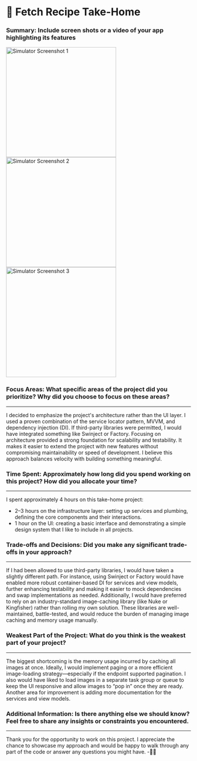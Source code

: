 # 🍕 Fetch Recipe Take-Home

### Summary: Include screen shots or a video of your app highlighting its features
<p>
  <img
    src="https://github.com/user-attachments/assets/3f69b410-ad9d-445d-98be-328dd836c3df"
    alt="Simulator Screenshot 1"
    width="300"
    style="margin-right:10px;"
  />
  <img
    src="https://github.com/user-attachments/assets/2c0efc5d-cb3a-4a84-b08a-e84b22cf9a85"
    alt="Simulator Screenshot 2"
    width="300"
    style="margin-right:10px;"
  />
  <img
    src="https://github.com/user-attachments/assets/04a2b7fa-1bb5-46bd-97d0-d518f81b42fa"
    alt="Simulator Screenshot 3"
    width="300"
    style="margin-right:10px;"
  />

### Focus Areas: What specific areas of the project did you prioritize? Why did you choose to focus on these areas?
---------------------------------------------------------------------------------------------------------------------
I decided to emphasize the project's architecture rather than the UI layer. I used a proven combination of the service locator pattern, MVVM, and dependency injection (DI). If third-party libraries were permitted, I would have integrated something like Swinject or Factory.
Focusing on architecture provided a strong foundation for scalability and testability. It makes it easier to extend the project with new features without compromising maintainability or speed of development. I believe this approach balances velocity with building something meaningful.

### Time Spent: Approximately how long did you spend working on this project? How did you allocate your time?
---------------------------------------------------------------------------------------------------------------------
I spent approximately 4 hours on this take-home project:

* 2–3 hours on the infrastructure layer: setting up services and plumbing, defining the core components and their interactions.
* 1 hour on the UI: creating a basic interface and demonstrating a simple design system that I like to include in all projects.

### Trade-offs and Decisions: Did you make any significant trade-offs in your approach?
---------------------------------------------------------------------------------------------------------------------
If I had been allowed to use third-party libraries, I would have taken a slightly different path. For instance, using Swinject or Factory would have enabled more robust container-based DI for services and view models, further enhancing testability and making it easier to mock dependencies and swap implementations as needed.
Additionally, I would have preferred to rely on an industry-standard image-caching library (like Nuke or Kingfisher) rather than rolling my own solution. These libraries are well-maintained, battle-tested, and would reduce the burden of managing image caching and memory usage manually.

### Weakest Part of the Project: What do you think is the weakest part of your project?
---------------------------------------------------------------------------------------------------------------------
The biggest shortcoming is the memory usage incurred by caching all images at once. Ideally, I would implement paging or a more efficient image-loading strategy—especially if the endpoint supported pagination.
I also would have liked to load images in a separate task group or queue to keep the UI responsive and allow images to “pop in” once they are ready. Another area for improvement is adding more documentation for the services and view models.

### Additional Information: Is there anything else we should know? Feel free to share any insights or constraints you encountered.
---------------------------------------------------------------------------------------------------------------------
Thank you for the opportunity to work on this project. I appreciate the chance to showcase my approach and would be happy to walk through any part of the code or answer any questions you might have.
-🤘🏼

